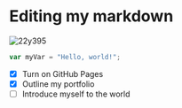 # Editing my markdown
![22y395](https://github.com/user-attachments/assets/7a657831-1494-403c-b702-31ea5788321b)
``` javascript
var myVar = "Hello, world!";
```
- [x] Turn on GitHub Pages
- [x] Outline my portfolio
- [ ] Introduce myself to the world
